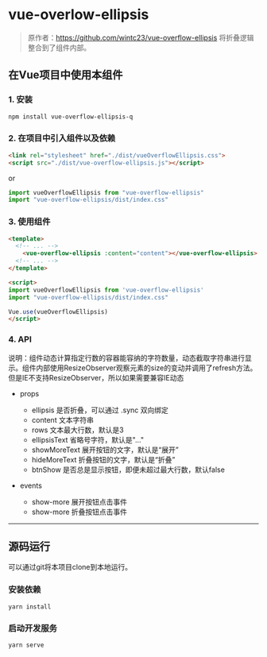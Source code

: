 # vue-overlow-ellipsis
> 原作者：https://github.com/wintc23/vue-overflow-ellipsis
> 将折叠逻辑整合到了组件内部。

## 在Vue项目中使用本组件

### 1. 安装
```bash
npm install vue-overflow-ellipsis-q
```

### 2. 在项目中引入组件以及依赖

```html
<link rel="stylesheet" href="./dist/vueOverflowEllipsis.css">
<script src="./dist/vue-overflow-ellipsis.js"></script>
```

or

```js
import vueOverflowEllipsis from "vue-overflow-ellipsis"
import "vue-overflow-ellipsis/dist/index.css"
```

### 3. 使用组件
```html
<template>
  <!-- ... -->
    <vue-overflow-ellipsis :content="content"></vue-overflow-ellipsis>
  <!-- ... -->
</template>

<script>
import vueOverflowEllipsis from 'vue-overflow-ellipsis'
import "vue-overflow-ellipsis/dist/index.css"

Vue.use(vueOverflowEllipsis)
</script>
```

### 4. API
说明：组件动态计算指定行数的容器能容纳的字符数量，动态截取字符串进行显示。组件内部使用ResizeObserver观察元素的size的变动并调用了refresh方法。但是IE不支持ResizeObserver，所以如果需要兼容IE动态

- props
  - ellipsis 是否折叠，可以通过 .sync 双向绑定
  - content 文本字符串
  - rows 文本最大行数，默认是3
  - ellipsisText 省略号字符，默认是"..."
  - showMoreText 展开按钮的文字，默认是“展开”
  - hideMoreText 折叠按钮的文字，默认是“折叠”
  - btnShow 是否总是显示按钮，即便未超过最大行数，默认false

- events
  - show-more 展开按钮点击事件
  - show-more 折叠按钮点击事件

---

## 源码运行
可以通过git将本项目clone到本地运行。

### 安装依赖
```
yarn install
```

### 启动开发服务
```
yarn serve
```

